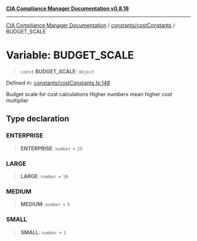[**CIA Compliance Manager Documentation v0.8.18**](../../../README.md)

***

[CIA Compliance Manager Documentation](../../../modules.md) / [constants/costConstants](../README.md) / BUDGET\_SCALE

# Variable: BUDGET\_SCALE

> `const` **BUDGET\_SCALE**: `object`

Defined in: [constants/costConstants.ts:148](https://github.com/Hack23/cia-compliance-manager/blob/509f2f6138f4e24aa7fe1ae9432ec1ccefbe5f32/src/constants/costConstants.ts#L148)

Budget scale for cost calculations
Higher numbers mean higher cost multiplier

## Type declaration

### ENTERPRISE

> **ENTERPRISE**: `number` = `25`

### LARGE

> **LARGE**: `number` = `10`

### MEDIUM

> **MEDIUM**: `number` = `5`

### SMALL

> **SMALL**: `number` = `1`
